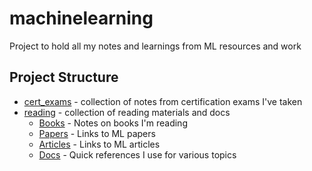 # machinelearning

Project to hold all my notes and learnings from ML resources and work

## Project Structure

- [cert_exams](./cert_exams) - collection of notes from certification exams I've taken
- [reading](./reading) - collection of reading materials and docs
  - [Books](./reading/books) - Notes on books I'm reading
  - [Papers](./reading/papers.md) - Links to ML papers
  - [Articles](./reading/articles.md) - Links to ML articles  
  - [Docs](./reading/docs) - Quick references I use for various topics
